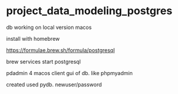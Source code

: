 # project_data_modeling_postgres

db working on local version macos

install with homebrew

https://formulae.brew.sh/formula/postgresql

brew services start postgresql



pdadmin 4 macos client gui of db. like phpmyadmin

created used pydb. newuser/password


